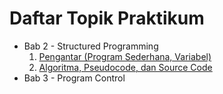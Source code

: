# Daftar Topik Praktikum

- Bab 2 - Structured Programming
    1. [Pengantar (Program Sederhana, Variabel)](Bab2-StructuredProgramming/README.md)
    2. [Algoritma, Pseudocode, dan Source Code](Bab2-StructuredProgramming/README.md)
- Bab 3 - Program Control